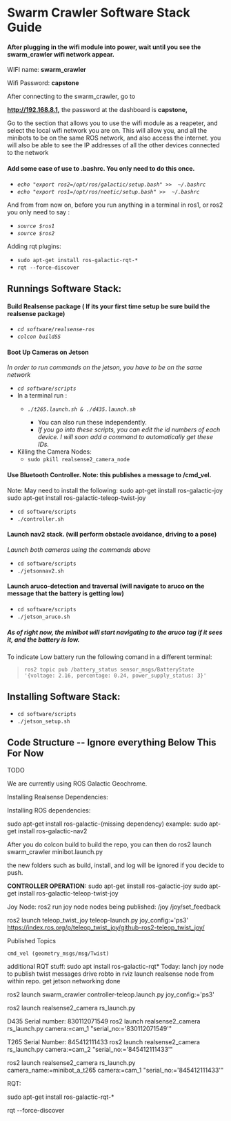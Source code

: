 # **Swarm Crawler Software Stack Guide**

#### After plugging in the wifi module into power, wait until you see the swarm_crawler wifi network appear.

WIFI name: **swarm_crawler**

Wifi Password: **capstone**

After connecting to the swarm_crawler, go to 

**http://192.168.8.1,** the password at the dashboard is **capstone,**

Go to the section that allows you to use the wifi module as a reapeter, and select the local wifi network you are on. This will allow you, and all the minibots to be on the same ROS network, and also access the internet. you will also be able to see the IP addresses of all the other devices connected to the network

#### **Add some ease of use to .bashrc. You only need to do this once.**

* *`echo "export ros2=/opt/ros/galactic/setup.bash" >>  ~/.bashrc`*
* *`echo "export ros1=/opt/ros/noetic/setup.bash" >>  ~/.bashrc`*

And from from now on, before you run anything in a terminal in ros1, or ros2 you only need to say  :

* *`source $ros1`*
* *`source $ros2`*

Adding rqt plugins:

* `sudo apt-get install ros-galactic-rqt-*`
* `rqt --force-discover`

## **Runnings Software Stack:**

#### Build Realsense package ( If its your first time setup be sure build the realsense package)

* *`cd software/realsense-ros`*
* *`colcon buildSS`*

#### Boot Up Cameras on Jetson

*In order to run commands on the jetson, you have to be on the same network*

* *`cd software/scripts`*
* In a terminal run :
  * *`./t265.launch.sh & ./d435.launch.sh`*

    * You can also run these independently.
    * *If you go into these scripts, you can edit the id numbers of each device. I will soon add a command to automatically get these IDs.*
* Killing the Camera Nodes:
  * `sudo pkill realsense2_camera_node`

#### Use Bluetooth Controller. Note: this publishes a message to /cmd_vel.

Note: May need to install the following: sudo apt-get iinstall ros-galactic-joy
sudo apt-get install ros-galactic-teleop-twist-joy

* `cd software/scripts`
* `./controller.sh`

#### Launch nav2 stack. (will perform obstacle avoidance, driving to a pose)

*Launch both cameras using the commands above*

* `cd software/scripts`
* `./jetsonnav2.sh`

#### Launch aruco-detection and traversal (will navigate to aruco on the message that the battery is getting low)

* `cd software/scripts`
* `./jetson_aruco.sh`

##### **As of right now, the minibot will start navigating to the aruco tag if it sees it, and the battery is low.**

To indicate Low battery run the following comand in a different terminal:

> `ros2 topic pub /battery_status sensor_msgs/BatteryState '{voltage: 2.16, percentage: 0.24, power_supply_status: 3}'`

## Installing Software Stack:

* `cd software/scripts`
* `./jetson_setup.sh`

## Code Structure -- Ignore everything Below This For Now

TODO

We are currently using ROS Galactic Geochrome.

Installing Realsense Dependencies:

Installing ROS dependencies:

sudo apt-get install ros-galactic-(missing dependency)
example:
sudo apt-get install ros-galactic-nav2

After you do colcon build to build the repo, you can then do
ros2 launch swarm_crawler minibot.launch.py

the new folders such as build, install, and log will be ignored if you decide to push.

**CONTROLLER OPERATION:**
sudo apt-get iinstall ros-galactic-joy
sudo apt-get install ros-galactic-teleop-twist-joy

Joy Node:
ros2 run joy node
nodes being published:
/joy
/joy/set_feedback

ros2 launch teleop_twist_joy teleop-launch.py joy_config:='ps3'
https://index.ros.org/p/teleop_twist_joy/github-ros2-teleop_twist_joy/

Published Topics

    cmd_vel (geometry_msgs/msg/Twist)

additional RQT stuff:
 sudo apt install ros-galactic-rqt*
Today:
lanch joy node to publish twist messages
drive robto in rviz
launch realsense node from within repo.
get jetson networking done

ros2 launch swarm_crawler controller-teleop.launch.py joy_config:='ps3'

ros2 launch realsense2_camera rs_launch.py

D435 Serial number: 830112071549
ros2 launch realsense2_camera rs_launch.py camera:=cam_1 "serial_no:='830112071549'"

T265 Serial Number: 845412111433
ros2 launch realsense2_camera rs_launch.py camera:=cam_2 "serial_no:='845412111433'"

ros2 launch realsense2_camera rs_launch.py camera_name:=minibot_a_t265 camera:=cam_1 "serial_no:='845412111433'"

RQT:

sudo apt-get install ros-galactic-rqt-*

rqt --force-discover
